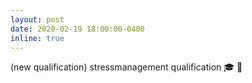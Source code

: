 ```yaml
---
layout: post
date: 2020-02-19 18:00:00-0400
inline: true
---
```


(new qualification) stressmanagement qualification :mortar_board: 🎉
